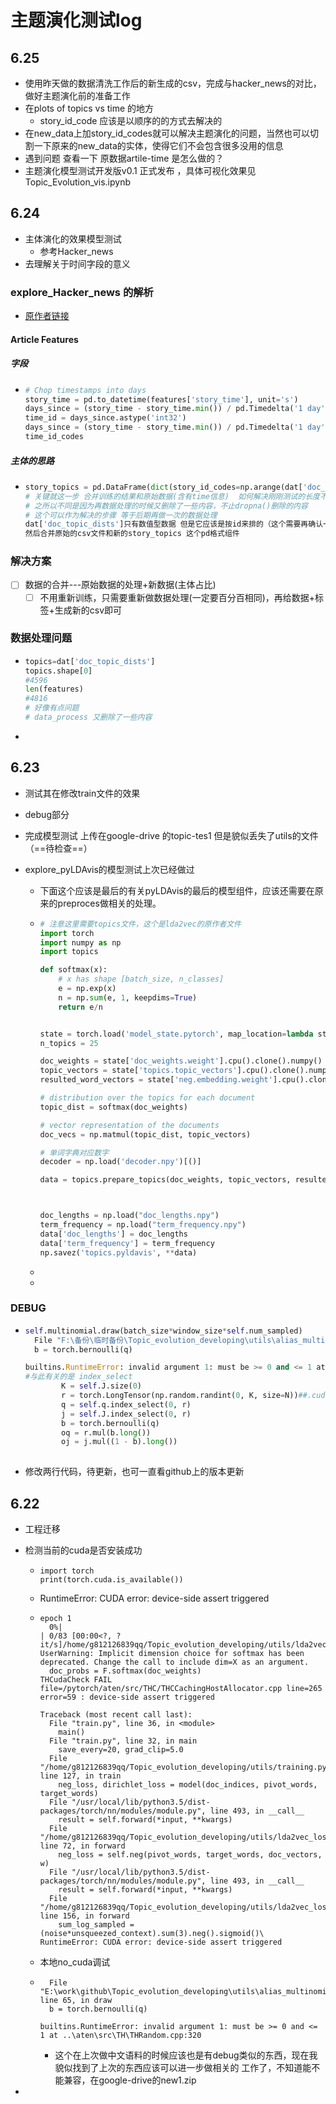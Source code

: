 # 主题演化测试log

## 6.25

- 使用昨天做的数据清洗工作后的新生成的csv，完成与hacker_news的对比，做好主题演化前的准备工作
- 在plots of topics vs time 的地方
  - story_id_code 应该是以顺序的的方式去解决的
- 在new_data上加story_id_codes就可以解决主题演化的问题，当然也可以切割一下原来的new_data的实体，使得它们不会包含很多没用的信息
- 遇到问题 查看一下 原数据artile-time 是怎么做的？
- 主题演化模型测试开发版v0.1  正式发布 ，具体可视化效果见Topic_Evolution_vis.ipynb

## 6.24

- 主体演化的效果模型测试
  - 参考Hacker_news
- 去理解关于时间字段的意义



### explore_Hacker_news 的解析

- [原作者链接](https://github.com/cemoody/lda2vec/blob/master/examples/hacker_news/lda2vec/lda2vec.ipynb) 

#### Article Features

##### 字段

- ```python
  # Chop timestamps into days
  story_time = pd.to_datetime(features['story_time'], unit='s')
  days_since = (story_time - story_time.min()) / pd.Timedelta('1 day')
  time_id = days_since.astype('int32')
  days_since = (story_time - story_time.min()) / pd.Timedelta('1 day')
  time_id_codes
  ```

##### 主体的思路

- ```python
  story_topics = pd.DataFrame(dict(story_id_codes=np.arange(dat['doc_topic_dists'].shape[0])))
  # 关键就这一步 合并训练的结果和原始数据(含有time信息)  如何解决刚刚测试的长度不一致的情况
  # 之所以不同是因为再数据处理的时候又删除了一些内容，不止dropna()删除的内容
  # 这个可以作为解决的步骤 等于后期再做一次的数据处理
  dat['doc_topic_dists']只有数值型数据 但是它应该是按id来排的（这个需要再确认一下）
  然后合并原始的csv文件和新的story_topics 这个pd格式组件
  
  ```



### 解决方案

- [ ] 数据的合并---原始数据的处理+新数据(主体占比)
  - [ ] 不用重新训练，只需要重新做数据处理(一定要百分百相同)，再给数据+标签+生成新的csv即可

### 数据处理问题

- ```python
  topics=dat['doc_topic_dists']
  topics.shape[0]
  #4596
  len(features)
  #4816
  # 好像有点问题
  # data_process 又删除了一些内容
  ```

- 

## 6.23

- 测试其在修改train文件的效果

- debug部分

- 完成模型测试 上传在google-drive 的topic-tes1 但是貌似丢失了utils的文件（==待检查==）

- explore_pyLDAvis的模型测试上次已经做过

  - 下面这个应该是最后的有关pyLDAvis的最后的模型组件，应该还需要在原来的preproces做相关的处理。

  - ```python
    # 注意这里需要topics文件，这个是lda2vec的原作者文件
    import torch
    import numpy as np
    import topics
    
    def softmax(x):
        # x has shape [batch_size, n_classes]
        e = np.exp(x)
        n = np.sum(e, 1, keepdims=True)
        return e/n
    
    
    state = torch.load('model_state.pytorch', map_location=lambda storage, loc: storage)
    n_topics = 25
    
    doc_weights = state['doc_weights.weight'].cpu().clone().numpy()
    topic_vectors = state['topics.topic_vectors'].cpu().clone().numpy()
    resulted_word_vectors = state['neg.embedding.weight'].cpu().clone().numpy()
    
    # distribution over the topics for each document
    topic_dist = softmax(doc_weights)
    
    # vector representation of the documents
    doc_vecs = np.matmul(topic_dist, topic_vectors)
    
    # 单词字典对应数字
    decoder = np.load('decoder.npy')[()]
    
    data = topics.prepare_topics(doc_weights, topic_vectors, resulted_word_vectors, decoder)
    
    
    
    doc_lengths = np.load("doc_lengths.npy")
    term_frequency = np.load("term_frequency.npy")
    data['doc_lengths'] = doc_lengths
    data['term_frequency'] = term_frequency
    np.savez('topics.pyldavis', **data)
    ```

  - 

  - 



### DEBUG

- ```python
  self.multinomial.draw(batch_size*window_size*self.num_sampled)
  ￼ File "F:\备份\临时备份\Topic_evolution_developing\utils\alias_multinomial.py", line 57, in draw
    b = torch.bernoulli(q)
  
  builtins.RuntimeError: invalid argument 1: must be >= 0 and <= 1 at ..\aten\src\TH\THRandom.cpp:320
  #与此有关的是 index_select
          K = self.J.size(0)
          r = torch.LongTensor(np.random.randint(0, K, size=N))##.cuda()
          q = self.q.index_select(0, r)
          j = self.J.index_select(0, r)
          b = torch.bernoulli(q)
          oq = r.mul(b.long())
          oj = j.mul((1 - b).long())
          
  ```

- 修改两行代码，待更新，也可一直看github上的版本更新

## 6.22
- 工程迁移

- 检测当前的cuda是否安装成功

  - ```
    import torch
    print(torch.cuda.is_available())
    ```

  - RuntimeError: CUDA error: device-side assert triggered

  - ```
    epoch 1
      0%|                                                                                                                                                                                 | 0/83 [00:00<?, ?it/s]/home/g812126839qq/Topic_evolution_developing/utils/lda2vec_loss.py:196: UserWarning: Implicit dimension choice for softmax has been deprecated. Change the call to include dim=X as an argument.
      doc_probs = F.softmax(doc_weights)
    THCudaCheck FAIL file=/pytorch/aten/src/THC/THCCachingHostAllocator.cpp line=265 error=59 : device-side assert triggered
    
    Traceback (most recent call last):
      File "train.py", line 36, in <module>
        main()
      File "train.py", line 32, in main
        save_every=20, grad_clip=5.0
      File "/home/g812126839qq/Topic_evolution_developing/utils/training.py", line 127, in train
        neg_loss, dirichlet_loss = model(doc_indices, pivot_words, target_words)
      File "/usr/local/lib/python3.5/dist-packages/torch/nn/modules/module.py", line 493, in __call__
        result = self.forward(*input, **kwargs)
      File "/home/g812126839qq/Topic_evolution_developing/utils/lda2vec_loss.py", line 72, in forward
        neg_loss = self.neg(pivot_words, target_words, doc_vectors, w)
      File "/usr/local/lib/python3.5/dist-packages/torch/nn/modules/module.py", line 493, in __call__
        result = self.forward(*input, **kwargs)
      File "/home/g812126839qq/Topic_evolution_developing/utils/lda2vec_loss.py", line 156, in forward
        sum_log_sampled = (noise*unsqueezed_context).sum(3).neg().sigmoid()\
    RuntimeError: CUDA error: device-side assert triggered
    ```

  - 本地no_cuda调试

  - ```
    ￼ File "E:\work\github\Topic_evolution_developing\utils\alias_multinomial.py", line 65, in draw
      b = torch.bernoulli(q)
    
    builtins.RuntimeError: invalid argument 1: must be >= 0 and <= 1 at ..\aten\src\TH\THRandom.cpp:320
    ```

    - 这个在上次做中文语料的时候应该也是有debug类似的东西，现在我貌似找到了上次的东西应该可以进一步做相关的 工作了，不知道能不能兼容，在google-drive的new1.zip

- 